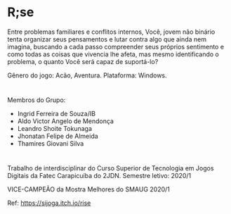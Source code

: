 # R;se 
Entre problemas familiares e conflitos internos, Você, jovem não binário tenta organizar seus pensamentos e lutar contra algo que ainda nem imagina, buscando a cada passo compreender seus próprios sentimento e como todas as coisas que vivencia lhe afeta, mas mesmo identificando o problema, o quanto Você será capaz de suportá-lo?

Gênero do jogo: Acão, Aventura.
Plataforma: Windows.
#
Membros do Grupo:
- Ingrid Ferreira de Souza/IB
- Aldo Victor Angelo de Mendonça
- Leandro Shoite Tokunaga
- Jhonatan Felipe de Almeida
- Thamires Giovani Silva
#
Trabalho de interdisciplinar do Curso Superior de Tecnologia em Jogos Digitais da Fatec Carapicuíba do 2JDN.
Semestre letivo: 2020/1

VICE-CAMPEÃO da Mostra Melhores do SMAUG 2020/1

Ref: https://sijoga.itch.io/rise
